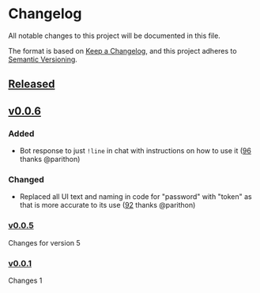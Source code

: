 # Changelog

All notable changes to this project will be documented in this file.

The format is based on [Keep a Changelog](https://keepachangelog.com/en/1.0.0/),
and this project adheres to [Semantic Versioning](https://semver.org/spec/v2.0.0.html).

## [Released]

## [v0.0.6]

### Added

- Bot response to just `!line` in chat with instructions on how to use it ([96](https://github.com/clarkio/vscode-twitch-highlighter/pull/96) thanks @parithon)

### Changed

- Replaced all UI text and naming in code for "password" with "token" as that is more accurate to its use ([92](https://github.com/clarkio/vscode-twitch-highlighter/pull/92) thanks @parithon)

### [v0.0.5]

Changes for version 5

### [v0.0.1]

Changes 1

[v0.0.6]: https://github.com/parithon/devops-github-tests/compare/v0.0.5...v0.0.6
[v0.0.5]: https://github.com/parithon/devops-github-tests/compare/v0.0.1...v0.0.5
[v0.0.1]: https://github.com/parithon/devops-github-tests/compare/80e890c5c0b9ef74c25944cbe2bd5d4725d40bed...v0.0.1
[Released]: https://github.com/parithon/devops-github-tests/releases